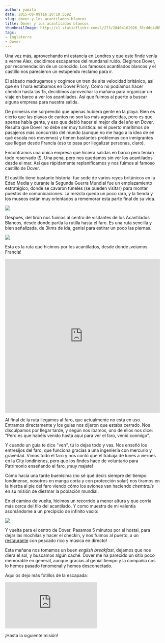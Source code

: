```yaml
---
author: yamila
date: 2015-08-09T16:20:10.559Z
slug: dover-y-los-acantilados-blancos
title: Dover y los acantilados blancos
thumbnailImage: http://c1.staticflickr.com/1/273/20404162026_f8cddc4d85_z.jpg
tags:
- Inglaterra
- Dover
---
```


Una vez más, aprovechando mi estancia en Londres y que este finde venía a verme Alex, decidimos escaparnos del mundanal ruido. Elegimos Dover, por recomendación de un conocido. Los famosos acantilados blancos y el castillo nos parecieron un estupendo reclamo para ir.

El sábado madrugamos y cogimos un tren de alta velocidad británico, así que en 1 hora estábamos en Dover Priory. Como no podíamos hacer checkin hasta las 15, decidimos aprovechar la mañana para organizar un viaje en barco a ver los acantilados. Así que fuimos al puerto a buscar alguna empresa para nuestra salida.

De primeras me sorprendió que apenas hubiera gente en la playa. Bien es cierto que las playas de cantos no son las más agradecidas, pero es que apenas había gente, y eso que debió hacer el mejor día del año en Dover. Resulta que Dover no debe ser muy turística: es el puerto marítimos de pasajeros más concurrido del mundo (aunque no me hago a la idea de en qué escala nos movemos) y tienen bastantes problemas con inmigrantes que llegan desde Francia (eso te pasa por ilegalizar personas, claro).

Encontramos una única empresa que hiciera salidas en barco pero tenían todo reservado (!). Una pena, pero nos quedamos sin ver los acantilados desde el mar. Así que rápidamente replanificamos y nos fuimos al famoso castillo de Dover.

El castillo tiene bastante historia: fue sede de varios reyes británicos en la Edad Media y durante la Segunda Guerra Mundial fue un emplazamiento estratégico, donde se cavaron túneles (se pueden visitar) para montar puestos de comunicaciones. La mezcla queda un poco rara, y la tienda y los museos están muy orientados a rememorar esta parte final de su vida.

<img src="http://c1.staticflickr.com/1/363/20421744522_3a27a9b4d9_z.jpg" />

Después, del tirón nos fuimos al centro de visitantes de los Acantilados Blancos, desde donde partía la rutilla hasta el faro. Es una ruta sencilla y bien señalizada, de 3kms de ida, genial para estirar un poco las piernas.

<img src="http://c1.staticflickr.com/1/273/20404162026_f8cddc4d85_z.jpg" />

Esta es la ruta que hicimos por los acantilados, desde donde ¡veíamos Francia!

<iframe width='100%' height='500px' frameBorder='0' src='https://a.tiles.mapbox.com/v4/yamila.nlplkcgn/attribution,zoompan,zoomwheel.html?access_token=pk.eyJ1IjoieWFtaWxhIiwiYSI6IjUzNDE5ZDRkZjBiZjBiZDY0YTBhZjBmNmUyZGYzYTZiIn0.okLJEzGsBQ6IOgn1mhToIQ#14/51.1375/1.3558'></iframe>

Al final de la ruta llegamos al faro, que actualmente no está en uso. Entramos directamente y los guías nos dijeron que estaba cerrado. Nos disculpamos por llegar tarde, y según nos íbamos, uno de ellos nos dice: "Pero es que habéis venido hasta aquí para ver el faro, venid conmigo".

Y cuando un guía te dice "ven", tú lo dejas todo y vas. Nos enseñó los entresijos del faro, que funciona gracias a una ingeniería con mercurio y gravedad. Vimos todo el faro y nos contó que él trabaja de lunes a viernes en la City londinenes, pero que los findes hace de voluntario para Patrimonio enseñando el faro, ¡muy majete!

Como hacía una tarde buenísima (no sé qué decís siempre del tiempo londinense, nosotros en manga corta y con protección solar) nos tiramos en la hierba al pie del faro viendo cómo los aviones van haciendo <em>chemtrails</em> en su misión de diezmar la población mundial.

En el camino de vuelta, hicimos un recorrido a menor altura y que corría más cerca del filo del acantilado. Y como muestra de mi valentía asomándome a un precipicio de infinito vacío:

<img src="http://c1.staticflickr.com/1/549/20242407698_52d6141aba_c.jpg" />

Y vuelta para el centro de Dover. Pasamos 5 minutos por el hostal, para dejar las mochilas y hacer el checkin, y nos fuimos al puerto, a un <a href="http://www.tripadvisor.es/Restaurant_Review-g186313-d2282931-Reviews-The_Hythe_Bay_Seafood_Restaurant-Dover_Kent_England.html" target="_new">restaurante</a> con pescado rico y música en directo!

Esta mañana nos tomamos un buen <em>english breakfast</em>, dejamos que nos diera el sol, y buscamos algún caché. Dover me ha parecido un sitio poco memorable en general, aunque gracias al genial tiempo y la compañía nos lo hemos pasado fenomenal y hemos desconectado.

Aquí os dejo más fotillos de la escapada:

<div class='embed-container'><iframe src='https://www.flickr.com/photos/125687915@N08/sets/72157657011400621/player' frameborder='0' allowfullscreen webkitallowfullscreen mozallowfullscreen oallowfullscreen msallowfullscreen></iframe></div>

¡Hasta la siguiente misión!

